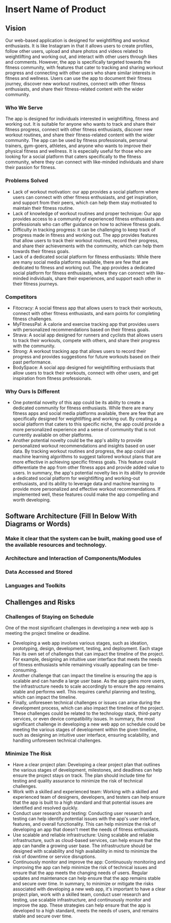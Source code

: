 # Insert Name of Product

## Vision
Our web-based application is designed for weightlifting and workout enthusiasts. It is like Instagram in that it allows users to create profiles, follow other users, upload and share photos and videos related to weightlifting and working out, and interact with other users through likes and comments. However, the app is specifically targeted towards the fitness community, with features that cater to tracking and sharing workout progress and connecting with other users who share similar interests in fitness and wellness. Users can use the app to document their fitness journey, discover new workout routines, connect with other fitness enthusiasts, and share their fitness-related content with the wider community.

### Who We Serve
The app is designed for individuals interested in weightlifting, fitness and working out. It is suitable for anyone who wants to track and share their fitness progress, connect with other fitness enthusiasts, discover new workout routines, and share their fitness-related content with the wider community. The app can be used by fitness professionals, personal trainers, gym-goers, athletes, and anyone who wants to improve their physical fitness and wellness. It is especially useful for those who are looking for a social platform that caters specifically to the fitness community, where they can connect with like-minded individuals and share their passion for fitness.

### Problems Solved
- Lack of workout motivation: our app provides a social platform where users can connect with other fitness enthusiasts, and get inspiration, and support from their peers, which can help them stay motivated to maintain their fitness routine.
- Lack of knowledge of workout routines and proper technique: Our app provides access to a community of experienced fitness enthusiasts and professionals who can offer guidance on how to achieve fitness goals.
- Difficulty in tracking progress: It can be challenging to keep track of progress made in fitness and working out. The app provides features that allow users to track their workout routines, record their progress, and share their achievements with the community, which can help them towards their fitness goals.
- Lack of a dedicated social platform for fitness enthusiasts: While there are many social media platforms available, there are few that are dedicated to fitness and working out. The app provides a dedicated social platform for fitness enthusiasts, where they can connect with like-minded individuals, share their experiences, and support each other in their fitness journeys.

### Competitors
- Fitocracy: A social fitness app that allows users to track their workouts, connect with other fitness enthusiasts, and earn points for completing fitness challenges.
- MyFitnessPal: A calorie and exercise tracking app that provides users with personalized recommendations based on their fitness goals.
- Strava: A social app designed for runners and cyclists that allows users to track their workouts, compete with others, and share their progress with the community.
- Strong: A workout tracking app that allows users to record their progress and provides suggestions for future workouts based on their past performance.
- BodySpace: A social app designed for weightlifting enthusiasts that allow users to track their workouts, connect with other users, and get inspiration from fitness professionals.

### Why Ours Is Different
- One potential novelty of this app could be its ability to create a dedicated community for fitness enthusiasts. While there are many fitness apps and social media platforms available, there are few that are specifically designed for weightlifting and working out. By creating a social platform that caters to this specific niche, the app could provide a more personalized experience and a sense of community that is not currently available on other platforms.
- Another potential novelty could be the app's ability to provide personalized workout recommendations and insights based on user data. By tracking workout routines and progress, the app could use machine learning algorithms to suggest tailored workout plans that are more effective in achieving specific fitness goals. This feature could differentiate the app from other fitness apps and provide added value to users.
In summary, the app's potential novelty lies in its ability to provide a dedicated social platform for weightlifting and working-out enthusiasts, and its ability to leverage data and machine learning to provide more personalized and effective workout recommendations. If implemented well, these features could make the app compelling and worth developing.

## Software Architecture (Fill In Below With Diagrams or Words)
### Make it clear that the system can be built, making good use of the available resources and technology.
### Architecture and Interaction of Components/Modules
### Data Accessed and Stored
### Languages and Toolkits

## Challenges and Risks
### Challenges of Staying on Schedule
One of the most significant challenges in developing a new web app is meeting the project timeline or deadline.
- Developing a web app involves various stages, such as ideation, prototyping, design, development, testing, and deployment. Each stage has its own set of challenges that can impact the timeline of the project. For example, designing an intuitive user interface that meets the needs of fitness enthusiasts while remaining visually appealing can be time-consuming.
- Another challenge that can impact the timeline is ensuring the app is scalable and can handle a large user base. As the app gains more users, the infrastructure needs to scale accordingly to ensure the app remains stable and performs well. This requires careful planning and testing, which can impact the timeline.
- Finally, unforeseen technical challenges or issues can arise during the development process, which can also impact the timeline of the project. These challenges could be related to the technology stack, third-party services, or even device compatibility issues.
In summary, the most significant challenge in developing a new web app on schedule could be meeting the various stages of development within the given timeline, such as designing an intuitive user interface, ensuring scalability, and handling unforeseen technical challenges.

### Minimize The Risk
- Have a clear project plan: Developing a clear project plan that outlines the various stages of development, milestones, and deadlines can help ensure the project stays on track. The plan should include time for testing and quality assurance to minimize the risk of technical challenges.
- Work with a skilled and experienced team: Working with a skilled and experienced team of designers, developers, and testers can help ensure that the app is built to a high standard and that potential issues are identified and resolved quickly.
- Conduct user research and testing: Conducting user research and testing can help identify potential issues with the app's user interface, features, and overall functionality. This can help minimize the risk of developing an app that doesn't meet the needs of fitness enthusiasts.
- Use scalable and reliable infrastructure: Using scalable and reliable infrastructure, such as cloud-based services, can help ensure that the app can handle a growing user base. The infrastructure should be designed with scalability and high availability in mind to minimize the risk of downtime or service disruptions.
- Continuously monitor and improve the app: Continuously monitoring and improving the app can help minimize the risk of technical issues and ensure that the app meets the changing needs of users. Regular updates and maintenance can help ensure that the app remains stable and secure over time.
In summary, to minimize or mitigate the risks associated with developing a new web app, it's important to have a clear project plan, work with a skilled team, conduct user research and testing, use scalable infrastructure, and continuously monitor and improve the app. These strategies can help ensure that the app is developed to a high standard, meets the needs of users, and remains stable and secure over time.
